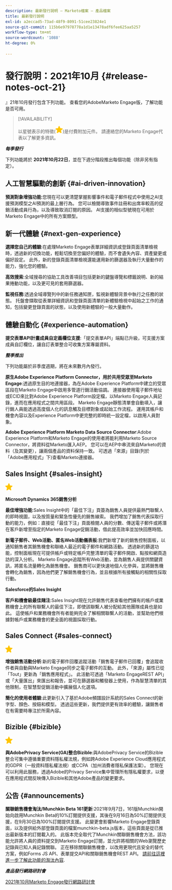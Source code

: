 ```yaml
---
description: 最新發行說明 — Marketo檔案 — 產品檔案
title: 最新發行說明
exl-id: a2eccad5-73ad-48f9-8091-51cee23824e1
source-git-commit: 115b6e97978778a1d1e13478adf6fee625aa5257
workflow-type: tm+mt
source-wordcount: '1088'
ht-degree: 0%

---
```


# 發行說明：2021年10月 {#release-notes-oct-21}

』21年10月發行包含下列功能。 查看您的AdobeMarketo Engage版，了解功能是否可用。

>[!AVAILABILITY]
>
>以星號表示的特徵(![](assets/yellow-star.png))是付費附加元件。 請連絡您的Marketo Engage代表以了解更多資訊。

**_每季發行_**

下列功能將於 **2021年10月22日**，並在下週分階段推出每個功能（除非另有指定）。

## 人工智慧驅動的創新 {#ai-driven-innovation}

**預測對象增強功能**:您現在可以更清楚掌握影響事件和電子郵件程式中使用之AI支援預測模型之AI預測的最上層行為。 您可以檢閱導致事件註冊和出席率較高的促銷活動成員行為，以及導致取消訂閱的原因。 AI支援的相似型號現在可用於Marketo Engage中的所有方案類型。

## 新一代體驗 {#next-gen-experience}

**選擇您自己的體驗**:在處理Marketo Engage表單詳細資訊或登錄頁面清單檢視時，透過新的切換功能，輕鬆切換至您偏好的體驗，而不會遺失內容、資產變更或偏好設定。 此外，新的登錄頁面清單檢視還能運用新的篩選器及執行大量動作的能力，強化您的體驗。

**高效搜索**:全域搜尋的協助工具改善項目包括更新的鍵盤導覽和標籤說明、新的結果捲動功能，以及更可見的套用篩選器。

**監視任務**:透過全域導覽列中的新任務通知匣，監視新體驗背景中執行之任務的狀態。 托盤會擷取從表單詳細資訊和登錄頁面清單的新體驗檢視中起始之工作的通知，包括變更登錄頁面的狀態，以及使用新體驗的一般大量動作。

## 體驗自動化 {#experience-automation}

**提交表單API計畫成員自定義欄位支援**:「提交表單API」端點已升級，可支援方案成員自訂欄位，讓自訂表單整合可收集方案專屬資料。

**_整季推出_**

下列功能屬於非季度週期，將在未來數月內發行。

**原生Adobe Experience Platform Connector，用於共用受眾至Marketo Engage**:透過原生目的地連接器，為在Adobe Experience Platform中建立的受眾區段在Marketo Engage中啟用多管道行銷活動協調。 連接器使用電子郵件地址或ECID來比對Adobe Experience Platform設定檔，以Marketo Engage人員記錄，進而在應用程式之間共用區段。 Marketo Engage靜態清單會自動填入，讓行銷人員能透過高度個人化的訊息觸及目標對象或起始工作流程。 運用其帳戶和機會內容以及Experience Platform中更完整的即時統一設定檔，以啟用人員對象。

**Adobe Experience Platform Marketo Data Source Connector**:Adobe Experience Platform和Marketo Engage的使用者將能利用Marketo Source Connector，將資料從Marketo匯入AEP。 您可以在AEP中串流來自Marketo的資料（及其變更），讓兩個產品的資料保持一致。 可透過「來源」目錄(列於「Adobe應用程式」下)查看Marketo連接器。

## Sales Insight {#sales-insight}

![（星號）](assets/yellow-star.png)

**Microsoft Dynamics 365銷售分析**

**最佳增強功能**:Sales Insight中的「最佳下注」頁簽為銷售人員提供最熱門聯繫人的即時視圖，以及按質量和緊急性優先的銷售線索。 我們增加了銷售代表採取行動的能力，例如：直接從「最佳下注」頁面檢閱人員的分數、傳送電子郵件或將潛在客戶新增至指定的Marketo Engage促銷活動，借此提高效率並加快回應時間。

**新電子郵件、Web活動、匿名Web活動儀表板**:我們新增了新的銷售控制面板，以通知銷售者其銷售機會和聯絡人最近的電子郵件和網路活動。 透過新的篩選功能，控制面板現在可提供帳戶或特定帳戶完整清單的電子郵件開啟、點按和網頁造訪的深入分析。 Marketo Engage追蹤所有Web活動，並為銷售人員提供關鍵資訊，將匿名流量轉化為銷售機會。 銷售商可以更快速地個人化參與，並將銷售機會轉化為銷售，因為他們更了解銷售機會行為，並且根據所有接觸點的相關性採取行動。

**Salesforce的Sales Insight**

**客戶和機會級最佳賭注**:Sales Insight現在允許銷售代表查看他們擁有的帳戶或業務機會上的所有聯繫人的最佳下注，即使該聯繫人被分配給其他團隊成員也是如此。 這使帳戶和業務機會所有者能夠完全了解相關聯繫人的活動，並幫助他們根據對帳戶或業務機會的更全面的視圖採取行動。

## Sales Connect {#sales-connect}

![（星號）](assets/yellow-star.png)

**增強銷售活動分析**:新的電子郵件回覆追蹤活動「銷售電子郵件已回覆」會追蹤收件者與自動與Marketo Engage同步之電子郵件的互動。 此外，「來源」屬性已從「Tout」更新為「銷售應用程式」。 此活動可透過「Marketo EngageREST API」或「大量匯出」來匯出和報告，並可在篩選器和觸發器上使用，作為智慧清單的其他限制，在智慧型促銷活動中擴展個人化選項。

**簡化的使用者體驗**:此更新引入了基於Adobe頻譜設計系統的Sales Connect的新字型、顏色、按鈕和模型。 透過這些更新，我們提供更有效率的體驗，讓銷售者在有需要時專注於所需內容。

## Bizible {#bizible}

![](assets/yellow-star.png)

**與AdobePrivacy Service(GA)整合Bizible**:與AdobePrivacy Service的Bizible整合可集中遵循重要資料隱私權法規，例如跨Adobe Experience Cloud應用程式的GDPR（一般資料隱私權法規）或CCPA（加州消費者隱私保護法案）。 您現在可以利用此服務，透過Adobe的Privacy Service集中管理所有隱私權要求，以便在應用程式間反映傳入Bizible和其他Adobe產品的變更要求。

## 公告 {#announcements}

**關聯銷售機會淘汰/Munchkin Beta 161更新**:2021年9月7日，161版Munchkin開始向啟用Munchkin Beta的10%訂閱提供支援，其後在9月16日為50%訂閱提供支援，在9月30日為100%訂閱提供支援。 此變更會影響Marketo Engage登錄頁面，以及提供給外部登錄頁面的檔案munchkin-beta.js版本，這些頁面是從已推出最新版本的訂閱載入的。 此版本完全取代了Munchkin關聯銷售機會方法，該功能允許將人員的資料提交到Marketo Engage訂閱，並允許將相關的Web瀏覽歷史記錄與已知人員記錄關聯。 正在移除關聯銷售機會，以改用更現代且安全的替代方案，例如Forms JS API、表單提交API和關聯銷售機會REST API。 [請前往這裡進一步了解此功能的淘汰內容](https://developers.marketo.com/blog/deprecation-of-munchkin-associate-lead-method/).

**_產品發行網路研討會_**

[2021年10月Marketo Engage發行網路研討會](https://engage.marketo.com/October_Release_Webinar_On-Demand.html)
